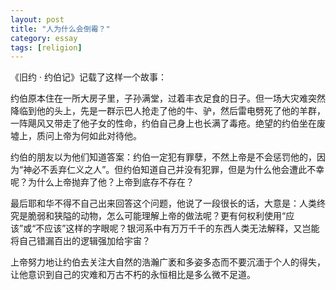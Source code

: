 ```yaml
---
layout: post
title: "人为什么会倒霉？"
category: essay
tags: [religion]
---
```



《旧约 · 约伯记》记载了这样一个故事：


约伯原本住在一所大房子里，子孙满堂，过着丰衣足食的日子。但一场大灾难突然降临到他的头上，先是一群示巴人抢走了他的牛、驴，然后雷电劈死了他的羊群，一阵飓风又带走了他子女的性命，约伯自己身上也长满了毒疮。绝望的约伯坐在废墟上，质问上帝为何如此对待他。


约伯的朋友以为他们知道答案：约伯一定犯有罪孽，不然上帝是不会惩罚他的，因为“神必不丢弃仁义之人”。但约伯知道自己并没有犯罪，但是为什么他会遭此不幸呢？为什么上帝抛弃了他？上帝到底存不存在？


最后耶和华不得不自己出来回答这个问题，他说了一段很长的话，大意是：人类终究是脆弱和狭隘的动物，怎么可能理解上帝的做法呢？更有何权利使用“应该”或“不应该”这样的字眼呢？银河系中有万万千千的东西人类无法解释，又岂能将自己错漏百出的逻辑强加给宇宙？


上帝努力地让约伯去关注大自然的浩瀚广袤和多姿多态而不要沉湎于个人的得失，让他意识到自己的灾难和万古不朽的永恒相比是多么微不足道。
